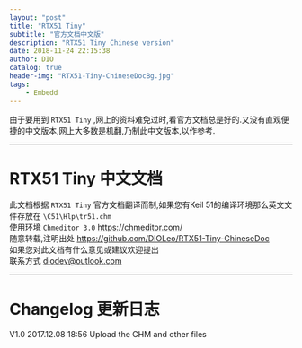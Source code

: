 ```yaml
---
layout: "post"
title: "RTX51 Tiny"
subtitle: "官方文档中文版"
description: "RTX51 Tiny Chinese version"
date: 2018-11-24 22:15:38
author: DIO
catalog: true
header-img: "RTX51-Tiny-ChineseDocBg.jpg"
tags: 
    - Embedd
---
```


由于要用到 `RTX51 Tiny` ,网上的资料难免过时,看官方文档总是好的.又没有直观便捷的中文版本,网上大多数是机翻,乃制此中文版本,以作参考.  

***

# RTX51 Tiny 中文文档  

此文档根据 `RTX51 Tiny` 官方文档翻译而制,如果您有Keil 51的编译环境那么英文文件存放在 `\C51\Hlp\tr51.chm`  
使用环境 `Chmeditor 3.0` https://chmeditor.com/  
随意转载,注明出处 https://github.com/DIOLeo/RTX51-Tiny-ChineseDoc  
如果您对此文档有什么意见或建议欢迎提出  
联系方式 diodev@outlook.com  

***

# Changelog 更新日志  

V1.0    2017.12.08 18:56 Upload the CHM and other files
